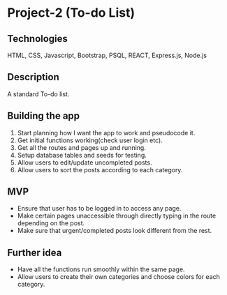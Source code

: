 # Project-2 (To-do List)

## Technologies

HTML, CSS, Javascript, Bootstrap, PSQL, REACT, Express.js, Node.js

## Description

A standard To-do list.

## Building the app

1. Start planning how I want the app to work and pseudocode it.
2. Get initial functions working(check user login etc).
3. Get all the routes and pages up and running.
4. Setup database tables and seeds for testing.
5. Allow users to edit/update uncompleted posts.
6. Allow users to sort the posts according to each category.

## MVP

* Ensure that user has to be logged in to access any page.
* Make certain pages unaccessible through directly typing in the route depending on the post.
* Make sure that urgent/completed posts look different from the rest.

## Further idea

* Have all the functions run smoothly within the same page.
* Allow users to create their own categories and choose colors for each category.

